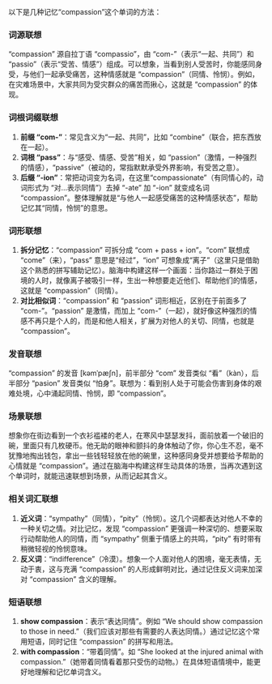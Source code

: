 以下是几种记忆“compassion”这个单词的方法：

### 词源联想
“compassion” 源自拉丁语 “compassio”，由 “com-”（表示“一起、共同”）和 “passio”（表示“受苦、情感”）组成。可以想象，当看到别人受苦时，你能感同身受，与他们一起承受痛苦，这种情感就是 “compassion”（同情、怜悯）。例如，在灾难场景中，大家共同为受灾群众的痛苦而揪心，这就是 “compassion” 的体现。 

### 词根词缀联想
1. **前缀 “com-”**：常见含义为“一起、共同”，比如 “combine”（联合，把东西放在一起）。
2. **词根 “pass”**：与“感受、情感、受苦”相关，如 “passion”（激情，一种强烈的情感），“passive”（被动的，常指默默承受外界影响，有受苦之意）。
3. **后缀 “-ion”**：常把动词变为名词，在这里“compassionate”（有同情心的，动词形式为 “对…表示同情”）去掉 “-ate” 加 “-ion” 就变成名词 “compassion”。整体理解就是“与他人一起感受痛苦的这种情感状态”，帮助记忆其“同情，怜悯”的意思。

### 词形联想
1. **拆分记忆**：“compassion” 可拆分成 “com + pass + ion”。“com” 联想成 “come”（来），“pass” 意思是“经过”，“ion” 可想象成“离子”（这里只是借助这个熟悉的拼写辅助记忆）。脑海中构建这样一个画面：当你路过一群处于困境的人时，就像离子被吸引一样，生出一种想要走近他们、帮助他们的情感，这就是 “compassion”（同情）。
2. **对比相似词**：“compassion” 和 “passion” 词形相近，区别在于前面多了 “com-”。“passion” 是激情，而加上 “com-”（一起），就好像这种强烈的情感不再只是个人的，而是和他人相关，扩展为对他人的关切、同情，也就是 “compassion”。 

### 发音联想
“compassion” 的发音 [kəmˈpæʃn]，前半部分 “com” 发音类似 “看”（kàn），后半部分 “pasion” 发音类似 “怕身”。联想为：看到别人处于可能会伤害到身体的艰难处境，心中涌起同情、怜悯，即 “compassion”。 

### 场景联想
想象你在街边看到一个衣衫褴褛的老人，在寒风中瑟瑟发抖，面前放着一个破旧的碗，里面只有几枚硬币。他无助的眼神和颤抖的身体触动了你，你心生不忍，毫不犹豫地掏出钱包，拿出一些钱轻轻放在他的碗里，这种感同身受并想要给予帮助的心情就是 “compassion”。通过在脑海中构建这样生动具体的场景，当再次遇到这个单词时，就能迅速联想到场景，从而记起其含义。 

### 相关词汇联想
1. **近义词**：“sympathy”（同情），“pity”（怜悯）。这几个词都表达对他人不幸的一种关切之情。对比记忆，发现 “compassion” 更强调一种深切的、想要采取行动帮助他人的同情，而 “sympathy” 侧重于情感上的共鸣，“pity” 有时带有稍微轻视的怜悯意味。
2. **反义词**：“indifference”（冷漠）。想象一个人面对他人的困境，毫无表情，无动于衷，这与充满 “compassion” 的人形成鲜明对比，通过记住反义词来加深对 “compassion” 含义的理解。 

### 短语联想
1. **show compassion**：表示“表达同情”。例如 “We should show compassion to those in need.”（我们应该对那些有需要的人表达同情。）通过记忆这个常用短语，同时记住 “compassion” 的拼写和用法。
2. **with compassion**：“带着同情”。如 “She looked at the injured animal with compassion.”（她带着同情看着那只受伤的动物。）在具体短语情境中，能更好地理解和记忆单词含义。 